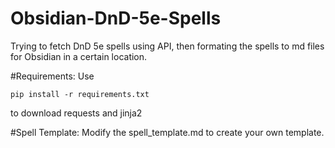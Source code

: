 # Obsidian-DnD-5e-Spells
Trying to fetch DnD 5e spells using API, then formating the spells to md files for Obsidian in a certain location.

#Requirements:
Use 
```
pip install -r requirements.txt
```
to download requests and jinja2

#Spell Template:
Modify the spell_template.md to create your own template.
